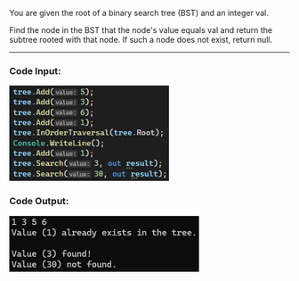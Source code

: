 You are given the root of a binary search tree (BST) and an integer val.

Find the node in the BST that the node's value equals val and return the subtree rooted with that node. If such a node does not exist, return null. 

---
### Code Input:
![Code Input](Input.png)

### Code Output:
![Code Output](Output.png)
